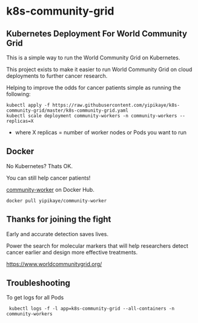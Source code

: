 # k8s-community-grid

## Kubernetes Deployment For World Community Grid

This is a simple way to run the World Community Grid on Kubernetes.

This project exists to make it easier to run World Community Grid on cloud deployments to further cancer research.

Helping to improve the odds for cancer patients simple as running the following:
```
kubectl apply -f https://raw.githubusercontent.com/yipikaye/k8s-community-grid/master/k8s-community-grid.yaml
kubectl scale deployment community-workers -n community-workers --replicas=X
```
* where X replicas = number of worker nodes or Pods you want to run

## Docker
No Kubernetes? Thats OK.

You can still help cancer patients!

[community-worker](https://hub.docker.com/r/yipikaye/community-worker) on Docker Hub.
```
docker pull yipikaye/community-worker
```

## Thanks for joining the fight
Early and accurate detection saves lives.

Power the search for molecular markers that will help researchers detect cancer earlier and design more effective treatments.

https://www.worldcommunitygrid.org/


## Troubleshooting
To get logs for all Pods

```
 kubectl logs -f -l app=k8s-community-grid --all-containers -n community-workers
```
